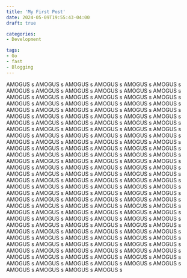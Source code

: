 ```yaml
---
title: 'My First Post'
date: 2024-05-09T19:55:43-04:00
draft: true

categories:
- Development

tags:
- Go
- fast
- Blogging
---
```


AMOGUS s
AMOGUS s
AMOGUS s
AMOGUS s
AMOGUS s
AMOGUS s
AMOGUS s
AMOGUS s
AMOGUS s
AMOGUS s
AMOGUS s
AMOGUS s
AMOGUS s
AMOGUS s
AMOGUS s
AMOGUS s
AMOGUS s
AMOGUS s
AMOGUS s
AMOGUS s
AMOGUS s
AMOGUS s
AMOGUS s
AMOGUS s
AMOGUS s
AMOGUS s
AMOGUS s
AMOGUS s
AMOGUS s
AMOGUS s
AMOGUS s
AMOGUS s
AMOGUS s
AMOGUS s
AMOGUS s
AMOGUS s
AMOGUS s
AMOGUS s
AMOGUS s
AMOGUS s
AMOGUS s
AMOGUS s
AMOGUS s
AMOGUS s
AMOGUS s
AMOGUS s
AMOGUS s
AMOGUS s
AMOGUS s
AMOGUS s
AMOGUS s
AMOGUS s
AMOGUS s
AMOGUS s
AMOGUS s
AMOGUS s
AMOGUS s
AMOGUS s
AMOGUS s
AMOGUS s
AMOGUS s
AMOGUS s
AMOGUS s
AMOGUS s
AMOGUS s
AMOGUS s
AMOGUS s
AMOGUS s
AMOGUS s
AMOGUS s
AMOGUS s
AMOGUS s
AMOGUS s
AMOGUS s
AMOGUS s
AMOGUS s
AMOGUS s
AMOGUS s
AMOGUS s
AMOGUS s
AMOGUS s
AMOGUS s
AMOGUS s
AMOGUS s
AMOGUS s
AMOGUS s
AMOGUS s
AMOGUS s
AMOGUS s
AMOGUS s
AMOGUS s
AMOGUS s
AMOGUS s
AMOGUS s
AMOGUS s
AMOGUS s
AMOGUS s
AMOGUS s
AMOGUS s
AMOGUS s
AMOGUS s
AMOGUS s
AMOGUS s
AMOGUS s
AMOGUS s
AMOGUS s
AMOGUS s
AMOGUS s
AMOGUS s
AMOGUS s
AMOGUS s
AMOGUS s
AMOGUS s
AMOGUS s
AMOGUS s
AMOGUS s
AMOGUS s
AMOGUS s
AMOGUS s
AMOGUS s
AMOGUS s
AMOGUS s
AMOGUS s
AMOGUS s
AMOGUS s
AMOGUS s
AMOGUS s
AMOGUS s
AMOGUS s
AMOGUS s
AMOGUS s
AMOGUS s
AMOGUS s
AMOGUS s
AMOGUS s
AMOGUS s
AMOGUS s
AMOGUS s
AMOGUS s
AMOGUS s
AMOGUS s
AMOGUS s
AMOGUS s
AMOGUS s
AMOGUS s
AMOGUS s
AMOGUS s
AMOGUS s
AMOGUS s
AMOGUS s
AMOGUS s
AMOGUS s
AMOGUS s
AMOGUS s
AMOGUS s
AMOGUS s
AMOGUS s
AMOGUS s
AMOGUS s
AMOGUS s
AMOGUS s
AMOGUS s
AMOGUS s
AMOGUS s
AMOGUS s
AMOGUS s
AMOGUS s
AMOGUS s
AMOGUS s
AMOGUS s
AMOGUS s
AMOGUS s
AMOGUS s
AMOGUS s
AMOGUS s
AMOGUS s
AMOGUS s
AMOGUS s
